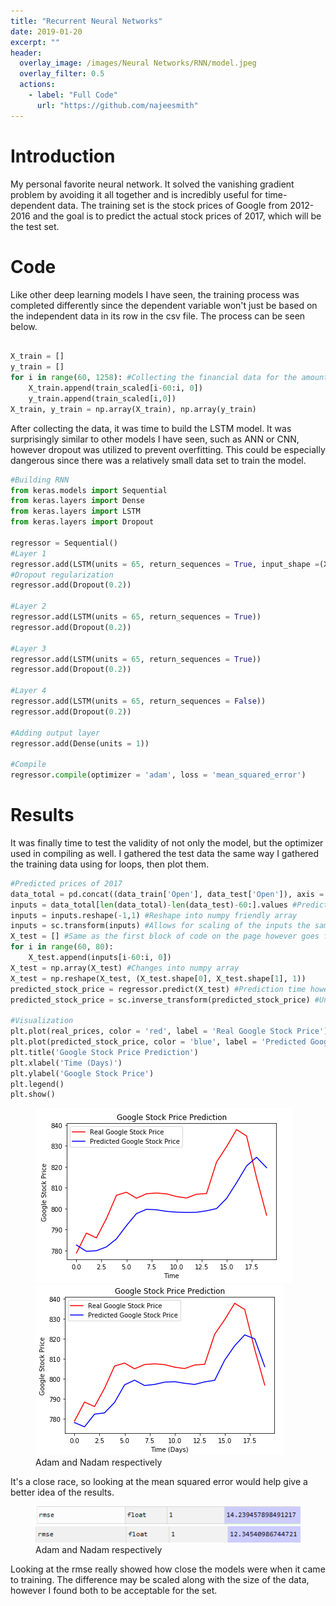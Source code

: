 ```yaml
---
title: "Recurrent Neural Networks"
date: 2019-01-20
excerpt: ""
header:
  overlay_image: /images/Neural Networks/RNN/model.jpeg
  overlay_filter: 0.5
  actions:
    - label: "Full Code"
      url: "https://github.com/najeesmith"
---
```

# Introduction
My personal favorite neural network. It solved the vanishing gradient problem
by avoiding it all together and is incredibly useful for time-dependent data.
The training set is the stock prices of Google from 2012-2016 and the goal is to predict the actual stock prices of 2017, which will be the test set.

# Code
Like other deep learning models I have seen, the training process was completed differently since the dependent variable won't just be based on the independent data in its row in the csv file. The process can be seen below.

```python

X_train = []
y_train = []
for i in range(60, 1258): #Collecting the financial data for the amount of days in the training set
    X_train.append(train_scaled[i-60:i, 0])
    y_train.append(train_scaled[i,0])
X_train, y_train = np.array(X_train), np.array(y_train)
```

After collecting the data, it was time to build the LSTM model. It was surprisingly similar to other models I have seen, such as ANN or CNN, however dropout was utilized to prevent overfitting. This could be especially dangerous since there was a relatively small data set to train the model.

```python
#Building RNN
from keras.models import Sequential
from keras.layers import Dense
from keras.layers import LSTM
from keras.layers import Dropout

regressor = Sequential()
#Layer 1
regressor.add(LSTM(units = 65, return_sequences = True, input_shape =(X_train.shape[1], 1)))
#Dropout regularization
regressor.add(Dropout(0.2))

#Layer 2
regressor.add(LSTM(units = 65, return_sequences = True))
regressor.add(Dropout(0.2))

#Layer 3
regressor.add(LSTM(units = 65, return_sequences = True))
regressor.add(Dropout(0.2))

#Layer 4
regressor.add(LSTM(units = 65, return_sequences = False))
regressor.add(Dropout(0.2))

#Adding output layer
regressor.add(Dense(units = 1))

#Compile
regressor.compile(optimizer = 'adam', loss = 'mean_squared_error')
```


# Results

It was finally time to test the validity of not only the model, but the optimizer used in compiling as well. I gathered the test data the same way I gathered the training data using for loops, then plot them.

```python
#Predicted prices of 2017
data_total = pd.concat((data_train['Open'], data_test['Open']), axis = 0) #Bringing entire data set together so proper prediction making can happen
inputs = data_total[len(data_total)-len(data_test)-60:].values #Predictions are based off the 60 previous days so that is what is being implemented here
inputs = inputs.reshape(-1,1) #Reshape into numpy friendly array
inputs = sc.transform(inputs) #Allows for scaling of the inputs the same way the training set was scaled without chaning the actual data
X_test = [] #Same as the first block of code on the page however goes from 60-80 since there are only 20 financial days to look at in the test data
for i in range(60, 80):
    X_test.append(inputs[i-60:i, 0])
X_test = np.array(X_test) #Changes into numpy array
X_test = np.reshape(X_test, (X_test.shape[0], X_test.shape[1], 1))
predicted_stock_price = regressor.predict(X_test) #Prediction time however it is a regressor since it is continuous data we are finding
predicted_stock_price = sc.inverse_transform(predicted_stock_price) #Undo the scaling

#Visualization
plt.plot(real_prices, color = 'red', label = 'Real Google Stock Price')
plt.plot(predicted_stock_price, color = 'blue', label = 'Predicted Google Stock Price')
plt.title('Google Stock Price Prediction')
plt.xlabel('Time (Days)')
plt.ylabel('Google Stock Price')
plt.legend()
plt.show()
```
<figure class="half">
<a href="/images\Neural Networks\RNN\adam_2.PNG"><img src="/images\Neural Networks\RNN\adam_2.PNG"></a>
<a href="/images\Neural Networks\RNN\nadam.PNG"><img src="/images\Neural Networks\RNN\nadam.PNG"></a>
    <figcaption>Adam and Nadam respectively</figcaption>
</figure>

It's a close race, so looking at the mean squared error would help give a better idea of the results.

<figure class="half">
<a href="/images\Neural Networks\RNN\adam_rsme.PNG"><img src="/images\Neural Networks\RNN\adam_rsme.PNG"></a>
<a href="/images\Neural Networks\RNN\nadam_rmse.PNG"><img src="/images\Neural Networks\RNN\nadam_rmse.PNG"></a>
    <figcaption>Adam and Nadam respectively</figcaption>
</figure>

Looking at the rmse really showed how close the models were when it came to training. The difference may be scaled along with the size of the data, however I found both to be acceptable for the set.
